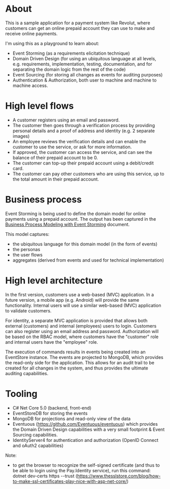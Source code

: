 
# About
This is a sample application for a payment system like Revolut, where customers can get an online prepaid account they can use to make and receive online payments.

I'm using this as a playground to learn about:
- Event Storming (as a requirements elicitation technique)
- Domain Driven Design (for using an ubiquitous language at all levels, e.g. requirements, implementation, testing, documentation, and for separating the domain logic from the rest of the code)
- Event Sourcing (for storing all changes as events for auditing purposes)
- Authentication & Authorization, both user to machine and machine to machine access.

# High level flows
- A customer registers using an email and password.
- The customer then goes through a verification process by providing personal details and a proof of address and identity (e.g. 2 separate images)
- An employee reviews the verification details and can enable the customer to use the service, or ask for more information.
- If approved, the customer can access the service, and can see the balance of their prepaid account to be 0.
- The customer can top-up their prepaid account using a debit/credit card.
- The customer can pay other customers who are using this service, up to the total amount in their prepaid account.

# Business process
Event Storming is being used to define the domain model for online payments using a prepaid account. 
The output has been captured in the [Business Process Modeling with Event Storming](BusinessProcessModellingUsingEventStorming.pdf) document.

This model captures:
- the ubiquitous language for this domain model (in the form of events)
- the personas
- the user flows
- aggregates (derived from events and used for technical implementation)

# High level architecture
In the first version, customers use a web-based (MVC) application. In a future version, a mobile app (e.g. Android) will provide the same functionality.
Internal users will use a similar web-based (MVC) application to validate customers.

For identity, a separate MVC application is provided that allows both external (customers) and internal (employees) users to login. Customers can also register using an email address and password. Authorization will be based on the RBAC model, where customers have the "customer" role and internal users have the "employee" role.

The execution of commands results in events being created into an EventStore instance.
The events are projected to MongoDB, which provides the read-only side for the application.
This allows for an audit trail to be created for all changes in the system, and thus provides the ultimate auditing capabilities.

# Tooling

- C# Net Core 5.0 (backend, front-end)
- EventStoreDB for storing the events
- MongoDB for projections and read-only view of the data
- Eventuous (https://github.com/Eventuous/eventuous) which provides the Domain Driven Design capabilities with a very small footprint & Event Sourcing capabilities.
- IdentityServer4 for authentication and authorization (OpenID Connect and oAuth2 capabilities)

Note:
- to get the browser to recognize the self-signed certificate (and thus to be able to login using the Pay.Identity service), run this command: dotnet dev-certs https --trust
(https://www.thesslstore.com/blog/how-to-make-ssl-certificates-play-nice-with-asp-net-core/)



